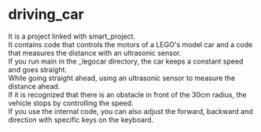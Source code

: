 driving_car       
====================================================================================================================================     
     
          
It is a project linked with smart_project.      
It contains code that controls the motors of a LEGO's model car and a code that measures the distance with an ultrasonic sensor.      
If you run main in the _legocar directory, the car keeps a constant speed and goes straight.     
While going straight ahead, using an ultrasonic sensor to measure the distance ahead.     
If it is recognized that there is an obstacle in front of the 30cm radius, the vehicle stops by controlling the speed.     
If you use the internal code, you can also adjust the forward, backward and direction with specific keys on the keyboard.

